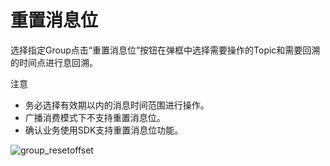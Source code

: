 # 重置消息位

选择指定Group点击“重置消息位”按钮在弹框中选择需要操作的Topic和需要回溯的时间点进行息回溯。

注意
* 务必选择有效期以内的消息时间范围进行操作。
* 广播消费模式下不支持重置消息位。
* 确认业务使用SDK支持重置消息位功能。

![group_resetoffset](/rocketmq/images/group_resetoffset.png)
